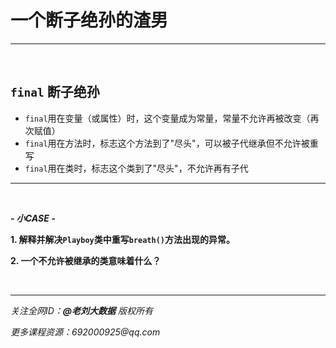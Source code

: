 # 一个断子绝孙的渣男

---

<br>

## `final` 断子绝孙

- `final`用在变量（或属性）时，这个变量成为常量，常量不允许再被改变（再次赋值）
- `final`用在方法时，标志这个方法到了"尽头"，可以被子代继承但不允许被重写
- `final`用在类时，标志这个类到了"尽头"，不允许再有子代

---

<br>

***- 小CASE -***

**1. 解释并解决`Playboy`类中重写`breath()`方法出现的异常。**

**2. 一个不允许被继承的类意味着什么？**

<br>

---

_关注全网ID：**@老刘大数据** 版权所有_

_更多课程资源：692000925@qq.com_